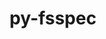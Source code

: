 ---
title: "py-fsspec"
layout: cache
categories: [package, develop-2023-08-20]
meta: {"versions": ["2023.1.0"], "compilers": ["apple-clang@=14.0.0", "gcc@=11.3.0"], "oss": ["ubuntu22.04", "ventura"], "platforms": ["darwin", "linux"], "targets": ["aarch64", "x86_64_v3"], "stacks": ["ml-darwin-aarch64-mps", "ml-linux-x86_64-cpu", "ml-linux-x86_64-cuda", "ml-linux-x86_64-rocm", "root"], "num_specs": 6, "num_specs_by_stack": {"root": 6, "ml-darwin-aarch64-mps": 3, "ml-linux-x86_64-cuda": 3, "ml-linux-x86_64-cpu": 3, "ml-linux-x86_64-rocm": 2}}
spec_details: [{"hash": "biwp3gi5ubuwylk4d3vblnvmxc7lm27t", "compiler": "apple-clang@=14.0.0", "versions": ["2023.1.0"], "os": "ventura", "platform": "darwin", "target": "aarch64", "variants": ["build_system=python_pip", "~http"], "stacks": ["root", "ml-darwin-aarch64-mps"], "size": "-", "tarball": "https://binaries.spack.io/develop-2023-08-20/build_cache/darwin-ventura-aarch64/apple-clang-14.0.0/py-fsspec-2023.1.0/darwin-ventura-aarch64-apple-clang-14.0.0-py-fsspec-2023.1.0-biwp3gi5ubuwylk4d3vblnvmxc7lm27t.spack"}, {"hash": "kbz45ksszlti4jql6jmxqquw2fqp4wis", "compiler": "apple-clang@=14.0.0", "versions": ["2023.1.0"], "os": "ventura", "platform": "darwin", "target": "aarch64", "variants": ["build_system=python_pip", "+http"], "stacks": ["root", "ml-darwin-aarch64-mps"], "size": "-", "tarball": "https://binaries.spack.io/develop-2023-08-20/build_cache/darwin-ventura-aarch64/apple-clang-14.0.0/py-fsspec-2023.1.0/darwin-ventura-aarch64-apple-clang-14.0.0-py-fsspec-2023.1.0-kbz45ksszlti4jql6jmxqquw2fqp4wis.spack"}, {"hash": "f554q4cqksmcdz33frxpnybwmpvdvxyf", "compiler": "apple-clang@=14.0.0", "versions": ["2023.1.0"], "os": "ventura", "platform": "darwin", "target": "aarch64", "variants": ["build_system=python_pip", "~http"], "stacks": ["root", "ml-darwin-aarch64-mps"], "size": "-", "tarball": "https://binaries.spack.io/develop-2023-08-20/build_cache/darwin-ventura-aarch64/apple-clang-14.0.0/py-fsspec-2023.1.0/darwin-ventura-aarch64-apple-clang-14.0.0-py-fsspec-2023.1.0-f554q4cqksmcdz33frxpnybwmpvdvxyf.spack"}, {"hash": "4uqb6mxqzkearzotipxp46x5llawyxtn", "compiler": "gcc@=11.3.0", "versions": ["2023.1.0"], "os": "ubuntu22.04", "platform": "linux", "target": "x86_64_v3", "variants": ["build_system=python_pip", "+http"], "stacks": ["ml-linux-x86_64-cuda", "root", "ml-linux-x86_64-cpu", "ml-linux-x86_64-rocm"], "size": "-", "tarball": "https://binaries.spack.io/develop-2023-08-20/build_cache/linux-ubuntu22.04-x86_64_v3/gcc-11.3.0/py-fsspec-2023.1.0/linux-ubuntu22.04-x86_64_v3-gcc-11.3.0-py-fsspec-2023.1.0-4uqb6mxqzkearzotipxp46x5llawyxtn.spack"}, {"hash": "h5cj3snv4ubz66blg5v54hol2xfm3a73", "compiler": "gcc@=11.3.0", "versions": ["2023.1.0"], "os": "ubuntu22.04", "platform": "linux", "target": "x86_64_v3", "variants": ["build_system=python_pip", "~http"], "stacks": ["ml-linux-x86_64-cuda", "root", "ml-linux-x86_64-cpu"], "size": "-", "tarball": "https://binaries.spack.io/develop-2023-08-20/build_cache/linux-ubuntu22.04-x86_64_v3/gcc-11.3.0/py-fsspec-2023.1.0/linux-ubuntu22.04-x86_64_v3-gcc-11.3.0-py-fsspec-2023.1.0-h5cj3snv4ubz66blg5v54hol2xfm3a73.spack"}, {"hash": "wov5ac723zel2c3vv3xdyk7jd6624mnc", "compiler": "gcc@=11.3.0", "versions": ["2023.1.0"], "os": "ubuntu22.04", "platform": "linux", "target": "x86_64_v3", "variants": ["build_system=python_pip", "~http"], "stacks": ["ml-linux-x86_64-cuda", "root", "ml-linux-x86_64-cpu", "ml-linux-x86_64-rocm"], "size": "-", "tarball": "https://binaries.spack.io/develop-2023-08-20/build_cache/linux-ubuntu22.04-x86_64_v3/gcc-11.3.0/py-fsspec-2023.1.0/linux-ubuntu22.04-x86_64_v3-gcc-11.3.0-py-fsspec-2023.1.0-wov5ac723zel2c3vv3xdyk7jd6624mnc.spack"}]
---